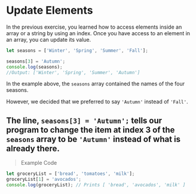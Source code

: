 # Update Elements
In the previous exercise, you learned how to access elements inside an array or a string by using an index. Once you have access to an element in an array, you can update its value.
```js
let seasons = ['Winter', 'Spring', 'Summer', 'Fall'];

seasons[3] = 'Autumn';
console.log(seasons); 
//Output: ['Winter', 'Spring', 'Summer', 'Autumn']
```
In the example above, the `seasons` array contained the names of the four seasons.

However, we decided that we preferred to say `'Autumn'` instead of `'Fall'`.

The line, `seasons[3] = 'Autumn';` tells our program to change the item at index 3 of the `seasons` array to be `'Autumn'` instead of what is already there.
---
> Example Code
```js
let groceryList = ['bread', 'tomatoes', 'milk'];
groceryList[1] = 'avocados';
console.log(groceryList); // Prints [ 'bread', 'avocados', 'milk' ]
```